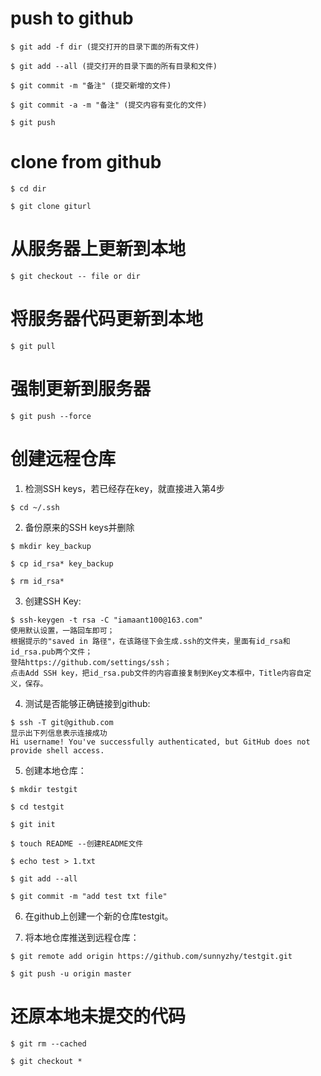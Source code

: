 # push to github
```
$ git add -f dir (提交打开的目录下面的所有文件)

$ git add --all (提交打开的目录下面的所有目录和文件)

$ git commit -m "备注" (提交新增的文件)

$ git commit -a -m "备注" (提交内容有变化的文件)

$ git push
```


# clone from github
```
$ cd dir

$ git clone giturl
```


# 从服务器上更新到本地
```
$ git checkout -- file or dir
```

# 将服务器代码更新到本地
```
$ git pull
```

# 强制更新到服务器
```
$ git push --force
```

# 创建远程仓库
1. 检测SSH keys，若已经存在key，就直接进入第4步
```
$ cd ~/.ssh
```

2. 备份原来的SSH keys并删除
```
$ mkdir key_backup

$ cp id_rsa* key_backup

$ rm id_rsa*
```

3. 创建SSH Key:
```
$ ssh-keygen -t rsa -C "iamaant100@163.com" 
使用默认设置，一路回车即可；
根据提示的"saved in 路径"，在该路径下会生成.ssh的文件夹，里面有id_rsa和id_rsa.pub两个文件；
登陆https://github.com/settings/ssh；
点击Add SSH key，把id_rsa.pub文件的内容直接复制到Key文本框中，Title内容自定义，保存。
```

4. 测试是否能够正确链接到github:
```
$ ssh -T git@github.com
显示出下列信息表示连接成功
Hi username! You've successfully authenticated, but GitHub does not provide shell access.
```

5. 创建本地仓库：
```
$ mkdir testgit

$ cd testgit

$ git init

$ touch README --创建README文件

$ echo test > 1.txt

$ git add --all

$ git commit -m "add test txt file"
```

6. 在github上创建一个新的仓库testgit。

7. 将本地仓库推送到远程仓库：
```
$ git remote add origin https://github.com/sunnyzhy/testgit.git

$ git push -u origin master
```

# 还原本地未提交的代码
```
$ git rm --cached

$ git checkout *
```
